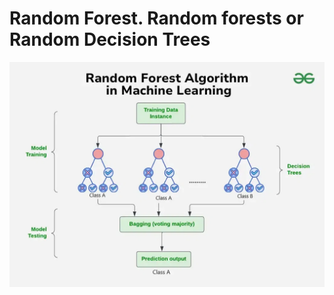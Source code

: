 # Random Forest. Random forests or Random Decision Trees

![random_forest](assets/random_forest.png)